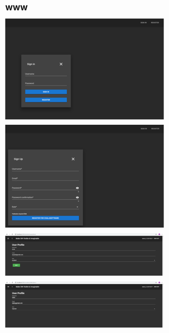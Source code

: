 # www

![loginDialog](./login.PNG)

![registerDialog](./register.PNG)

![profile1](./profile1.PNG)

![profile2](./profile2.PNG)
